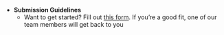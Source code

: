 - **Submission Guidelines**
    - Want to get started? Fill out [this form](https://blog.logrocket.com/become-a-logrocket-guest-author/?utm_source=referral&utm_medium=aggregator&utm_campaign=whopaystechnicalwriters.com#utm_source%3Dreferral%26utm_medium%3Daggregator%26utm_campaign%3Dwhopaystechnicalwriters.com:~:text=Want%20to%20get%20started%3F%20Fill%20out%20this%20form.%20If%20you%E2%80%99re%20a%20good%20fit%2C%20one%20of%20our%20team%20members%20will%20get%20back%20to%20you). If you’re a good fit, one of our team members will get back to you